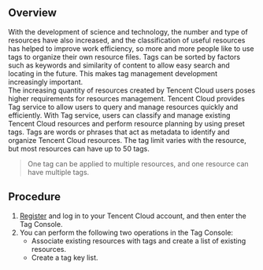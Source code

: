 ## Overview
With the development of science and technology, the number and type of resources have also increased, and the classification of useful resources has helped to improve work efficiency, so more and more people like to use tags to organize their own resource files. Tags can be sorted by factors such as keywords and similarity of content to allow easy search and locating in the future. This makes tag management development increasingly important.  
The increasing quantity of resources created by Tencent Cloud users poses higher requirements for resources management. Tencent Cloud provides Tag service to allow users to query and manage resources quickly and efficiently. With Tag service, users can classify and manage existing Tencent Cloud resources and perform resource planning by using preset tags. Tags are words or phrases that act as metadata to identify and organize Tencent Cloud resources. The tag limit varies with the resource, but most resources can have up to 50 tags.
> One tag can be applied to multiple resources, and one resource can have multiple tags.
  

## Procedure 
1. [Register](https://intl.cloud.tencent.com/document/product/378/17985) and log in to your Tencent Cloud account, and then enter the Tag Console.
2. You can perform the following two operations in the Tag Console:
	- Associate existing resources with tags and create a list of existing resources.
	- Create a tag key list.


